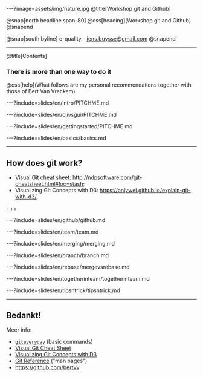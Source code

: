 ---?image=assets/img/nature.jpg
@title[Workshop git and Github]

@snap[north headline span-80]
@css[heading](Workshop git and Github)
@snapend

@snap[south byline]
e-quality - jens.buysse@gmail.com
@snapend

---
@title[Contents]

### There is more than one way to do it
@css[help](What follows are my personal recommendations together with those of Bert Van Vreckem)

---?include=slides/en/intro/PITCHME.md

---?include=slides/en/clivsgui/PITCHME.md

---?include=slides/en/gettingstarted/PITCHME.md

---?include=slides/en/basics/basics.md

---
## How does git work?

- Visual Git cheat sheet: <http://ndpsoftware.com/git-cheatsheet.html#loc=stash;>
- Visualizing Git Concepts with D3: <https://onlywei.github.io/explain-git-with-d3/>

+++

---?include=slides/en/github/github.md

---?include=slides/en/team/team.md

---?include=slides/en/merging/merging.md

---?include=slides/en/branch/branch.md

---?include=slides/en/rebase/mergevsrebase.md

---?include=slides/en/togetherinteam/togetherinteam.md

---?include=slides/en/tipsntrick/tipsntrick.md


--- 
## Bedankt!

Meer info:

* [`giteveryday`](http://git-scm.com/docs/giteveryday) (basic commands)
* [Visual Git Cheat Sheet](http://ndpsoftware.com/git-cheatsheet.html)
* [Visualizing Git Concepts with D3](https://onlywei.github.io/explain-git-with-d3/)
* [Git Reference](http://git-scm.com/docs) ("man pages")
* <https://github.com/bertvv>
